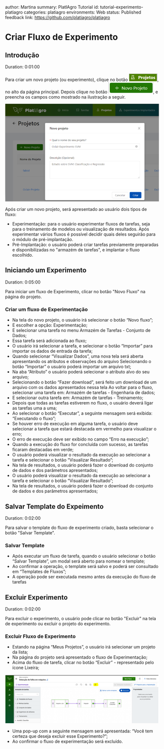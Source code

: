  author: Martina
summary: PlatIAgro Tutorial
id: tutorial-experimento-platiagro
categories: platiagro
environments: Web
status: Published
feedback link: https://github.com/platiagro/platiagro

# Criar Fluxo de Experimento

## Introdução
Duration: 0:01:00

Para criar um novo projeto (ou experimento), clique no botão <img src="img/icone_menu_projetos.png" alt=" Projetos " />, no alto da página principal.
Depois clique no botão <img src="img/icone_novo_projeto.png" alt=" + Novo Projeto " />, e preencha os campos como mostrado na ilustração a seguir.

![Página Tarefas](./img/novo_experimento.png)

Após criar um novo projeto, será apresentado ao usuário dois tipos de fluxo:

* Experimentação: para o usuário experimentar fluxos de tarefas, seja para o treinamento de modelos ou visualização de resultados. Após experimentar vários fluxos é possível decidir quais deles seguirão para o módulo de pré-implantação.
* Pré-Implantação: o usuário poderá criar tarefas previamente preparadas e disponibilizadas no "armazém de tarefas", e implantar o fluxo escolhido.



## Iniciando um Experimento
Duration: 0:05:00

Para iniciar um fluxo de Experimento, clicar no botão "Novo Fluxo" na página do projeto.

### Criar um fluxo de Experimentação

* Na tela do novo projeto, o usuário irá selecionar o botão “Novo fluxo”;
* E escolher a opção: Experimentação;
* E selecionar uma tarefa no menu Armazém de Tarefas - Conjunto de Dados;
* Essa tarefa será adicionada ao fluxo;
* O usuário irá selecionar a tarefa, e selecionar o botão “Importar” para importar os dados de entrada da tarefa;
* Quando selecionar “Visualizar Dados”, uma nova tela será aberta apresentando os atributos e observações do arquivo
Selecionando o botão “Importar” o usuário poderá importar um arquivo txt;
* Na aba “Atributo” o usuário poderá selecionar o atributo alvo do seu arquivo;
* Selecionando o botão “Fazer download”, será feito um download de um arquivo com os dados apresentados nessa tela
Ao voltar para o fluxo, selecionar uma tarefa em: Armazém de tarefas - Engenharia de dados;
* E selecionar outra tarefa em: Armazém de tarefas - Treinamento;
* Depois que todas as tarefas estiverem no fluxo, o usuário deverá ligar  as tarefas uma a uma;
* Ao selecionar o botão “Executar”, a seguinte mensagem será exibida: “Executando o fluxo”;
* Se houver erro de execução em alguma tarefa, o usuário deve selecionar a tarefa que estará destacada em vermelho para visualizar o erro;
* O erro de execução deve ser exibido no campo “Erro na execução”;
* Quando a execução do fluxo for concluída com sucesso, as tarefas ficaram destacadas em verde;
* O usuário poderá visualizar o resultado da execução ao selecionar a tarefa e selecionar o botão “Visualizar Resultado”;
* Na tela de resultados, o usuário poderá fazer o download do conjunto de dados e dos parâmetros apresentados;
* O usuário poderá visualizar o resultado da execução ao selecionar a tarefa e selecionar o botão “Visualizar Resultado”;
* Na tela de resultados, o usuário poderá fazer o download do conjunto de dados e dos parâmetros apresentados;



## Salvar Template do Expeimento
Duration: 0:02:00

Para salvar o template do fluxo de experimento criado, basta selecionar o botão "Salvar Template".

### Salvar Template

* Após executar um fluxo de tarefa, quando o usuário selecionar o botão “Salvar Template”, um modal será aberto para nomear o template;
* Ao confirmar a operação, o template será salvo e poderá ser consultado em “Templates de Fluxos”;
* A operação pode ser executada mesmo antes da execução do fluxo de tarefas



## Excluir Experimento
Duration: 0:02:00

Para excluir o experimento, o usuário pode clicar no botão "Excluir" na tela de experimento ou excluir o projeto do experimento.

### Excluir Fluxo de Experimento

* Estando na página “Meus Projetos”, o usuário irá selecionar um projeto da lista;
* Na página do projeto será apresentado o fluxo de Experimentação;
* Acima do fluxo de tarefa, clicar no botão “Excluir” - representado pelo ícone Lixeira;

![Página Meus Projetos](./img/excluir.png)

* Uma pop-up com a seguinte mensagem será apresentada: “Você tem certeza que deseja excluir esse Experimento?”;
* Ao confirmar o fluxo de experimentação será excluído.
